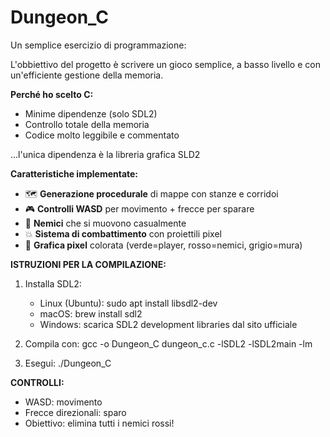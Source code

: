 # Dungeon_C
Un semplice esercizio di programmazione: 

L'obbiettivo del progetto è scrivere un gioco semplice, 
a basso livello e con un'efficiente gestione della memoria. 

**Perché ho scelto C:**
- Minime dipendenze (solo SDL2)
- Controllo totale della memoria
- Codice molto leggibile e commentato

...l'unica dipendenza è la libreria grafica SLD2

**Caratteristiche implementate:**
- 🗺️ **Generazione procedurale** di mappe con stanze e corridoi
- 🎮 **Controlli WASD** per movimento + frecce per sparare
- 👾 **Nemici** che si muovono casualmente
- 💥 **Sistema di combattimento** con proiettili pixel
- 🎨 **Grafica pixel** colorata (verde=player, rosso=nemici, grigio=mura)


**ISTRUZIONI PER LA COMPILAZIONE:**
1. Installa SDL2: 
    - Linux (Ubuntu): sudo apt install libsdl2-dev
    - macOS: brew install sdl2
    - Windows: scarica SDL2 development libraries dal sito ufficiale

 2. Compila con:
    gcc -o Dungeon_C dungeon_c.c -lSDL2 -lSDL2main -lm

 3. Esegui:
    ./Dungeon_C

 **CONTROLLI:**
 - WASD: movimento
 - Frecce direzionali: sparo
 - Obiettivo: elimina tutti i nemici rossi!

